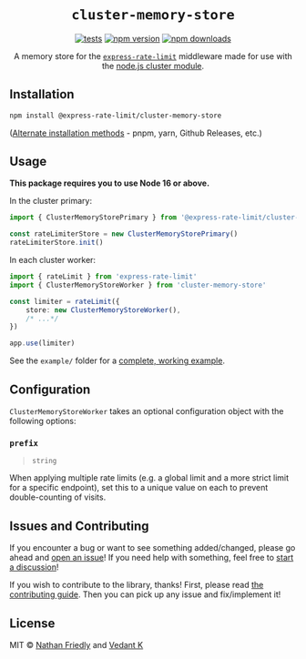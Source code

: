 # <div align="center">`cluster-memory-store`</div>

<div align="center">

[![tests](https://github.com/express-rate-limit/cluster-memory-store/actions/workflows/ci.yaml/badge.svg)](https://github.com/express-rate-limit/cluster-memory-store/actions/workflows/ci.yaml)
[![npm version](https://img.shields.io/npm/v/@express-rate-limit/cluster-memory-store.svg)](https://npmjs.org/package/@express-rate-limit/cluster-memory-store 'View this project on NPM')
[![npm downloads](https://img.shields.io/npm/dm/@express-rate-limit/cluster-memory-store)](https://www.npmjs.com/package/@express-rate-limit/cluster-memory-store)

A memory store for the
[`express-rate-limit`](https://github.com/express-rate-limit/express-rate-limit)
middleware made for use with the
[node.js cluster module](https://nodejs.org/api/cluster.html).

</div>

## Installation

```sh
npm install @express-rate-limit/cluster-memory-store
```

([Alternate installation methods](https://github.com/express-rate-limit/cluster-memory-store/wiki/Installation-Methods) -
pnpm, yarn, Github Releases, etc.)

## Usage

**This package requires you to use Node 16 or above.**

In the cluster primary:

```ts
import { ClusterMemoryStorePrimary } from '@express-rate-limit/cluster-memory-store'

const rateLimiterStore = new ClusterMemoryStorePrimary()
rateLimiterStore.init()
```

In each cluster worker:

```ts
import { rateLimit } from 'express-rate-limit'
import { ClusterMemoryStoreWorker } from 'cluster-memory-store'

const limiter = rateLimit({
	store: new ClusterMemoryStoreWorker(),
	/* ...*/
})

app.use(limiter)
```

See the `example/` folder for a
[complete, working example](https://github.com/express-rate-limit/cluster-memory-store/tree/main/example).

## Configuration

`ClusterMemoryStoreWorker` takes an optional configuration object with the
following options:

### `prefix`

> `string`

When applying multiple rate limits (e.g. a global limit and a more strict limit
for a specific endpoint), set this to a unique value on each to prevent
double-counting of visits.

## Issues and Contributing

If you encounter a bug or want to see something added/changed, please go ahead
and
[open an issue](https://github.com/express-rate-limitedly/cluster-memory-store/issues/new)!
If you need help with something, feel free to
[start a discussion](https://github.com/express-rate-limit/cluster-memory-store/discussions/new)!

If you wish to contribute to the library, thanks! First, please read
[the contributing guide](contributing.md). Then you can pick up any issue and
fix/implement it!

## License

MIT © [Nathan Friedly](http://nfriedly.com) and
[Vedant K](https://github.com/gamemaker1)
